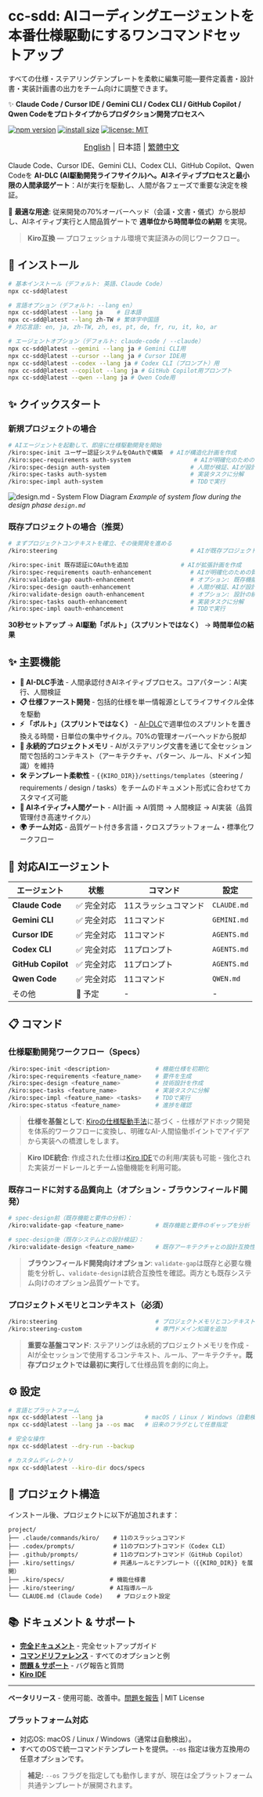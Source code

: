 # cc-sdd: AIコーディングエージェントを本番仕様駆動にするワンコマンドセットアップ

すべての仕様・ステアリングテンプレートを柔軟に編集可能—要件定義書・設計書・実装計画書の出力をチーム向けに調整できます。

✨ **Claude Code / Cursor IDE / Gemini CLI / Codex CLI / GitHub Copilot / Qwen Codeをプロトタイプからプロダクション開発プロセスへ**

<!-- npm badges -->
[![npm version](https://img.shields.io/npm/v/cc-sdd?logo=npm)](https://www.npmjs.com/package/cc-sdd?activeTab=readme)
[![install size](https://packagephobia.com/badge?p=cc-sdd)](https://packagephobia.com/result?p=cc-sdd)
[![license: MIT](https://img.shields.io/badge/license-MIT-green.svg)](LICENSE)

<div align="center" style="margin-bottom: 1rem; font-size: 1.2rem;"><sub>
<a href="https://github.com/gotalab/cc-sdd/blob/main/tools/cc-sdd/README.md">English</a> | 日本語 | <a href="https://github.com/gotalab/cc-sdd/blob/main/tools/cc-sdd/README_zh-TW.md">繁體中文</a>
</sub></div>

Claude Code、Cursor IDE、Gemini CLI、Codex CLI、GitHub Copilot、Qwen Codeを **AI-DLC (AI駆動開発ライフサイクル)**へ。**AIネイティブプロセス**と**最小限の人間承認ゲート**：AIが実行を駆動し、人間が各フェーズで重要な決定を検証。

🎯 **最適な用途**: 従来開発の70%オーバーヘッド（会議・文書・儀式）から脱却し、AIネイティブ実行と人間品質ゲートで **週単位から時間単位の納期** を実現。

> **Kiro互換** — プロフェッショナル環境で実証済みの同じワークフロー。

## 🚀 インストール

```bash
# 基本インストール（デフォルト: 英語、Claude Code）
npx cc-sdd@latest

# 言語オプション（デフォルト: --lang en）
npx cc-sdd@latest --lang ja    # 日本語
npx cc-sdd@latest --lang zh-TW # 繁体字中国語
# 対応言語: en, ja, zh-TW, zh, es, pt, de, fr, ru, it, ko, ar

# エージェントオプション（デフォルト: claude-code / --claude）
npx cc-sdd@latest --gemini --lang ja # Gemini CLI用
npx cc-sdd@latest --cursor --lang ja # Cursor IDE用
npx cc-sdd@latest --codex --lang ja # Codex CLI（プロンプト）用
npx cc-sdd@latest --copilot --lang ja # GitHub Copilot用プロンプト
npx cc-sdd@latest --qwen --lang ja # Qwen Code用
```

## ✨ クイックスタート

### 新規プロジェクトの場合
```bash
# AIエージェントを起動して、即座に仕様駆動開発を開始
/kiro:spec-init ユーザー認証システムをOAuthで構築  # AIが構造化計画を作成
/kiro:spec-requirements auth-system                  # AIが明確化のための質問
/kiro:spec-design auth-system                       # 人間が検証、AIが設計
/kiro:spec-tasks auth-system                        # 実装タスクに分解
/kiro:spec-impl auth-system                         # TDDで実行
```

![design.md - System Flow Diagram](https://raw.githubusercontent.com/gotalab/cc-sdd/refs/heads/main/assets/design-system_flow.png)
*Example of system flow during the design phase `design.md`*

### 既存プロジェクトの場合（推奨）
```bash
# まずプロジェクトコンテキストを確立、その後開発を進める
/kiro:steering                                      # AIが既存プロジェクトコンテキストを学習

/kiro:spec-init 既存認証にOAuthを追加               # AIが拡張計画を作成
/kiro:spec-requirements oauth-enhancement           # AIが明確化のための質問
/kiro:validate-gap oauth-enhancement                # オプション: 既存機能と要件を分析
/kiro:spec-design oauth-enhancement                 # 人間が検証、AIが設計
/kiro:validate-design oauth-enhancement             # オプション: 設計の統合を検証
/kiro:spec-tasks oauth-enhancement                  # 実装タスクに分解
/kiro:spec-impl oauth-enhancement                   # TDDで実行
```

**30秒セットアップ** → **AI駆動「ボルト」（スプリントではなく）** → **時間単位の結果**

## ✨ 主要機能

- **🚀 AI-DLC手法** - 人間承認付きAIネイティブプロセス。コアパターン：AI実行、人間検証
- **📋 仕様ファースト開発** - 包括的仕様を単一情報源としてライフサイクル全体を駆動
- **⚡ 「ボルト」（スプリントではなく）** - [AI-DLC](https://aws.amazon.com/jp/blogs/news/ai-driven-development-life-cycle/)で週単位のスプリントを置き換える時間・日単位の集中サイクル。70%の管理オーバーヘッドから脱却
- **🧠 永続的プロジェクトメモリ** - AIがステアリング文書を通じて全セッション間で包括的コンテキスト（アーキテクチャ、パターン、ルール、ドメイン知識）を維持
- **🛠 テンプレート柔軟性** - `{{KIRO_DIR}}/settings/templates`（steering / requirements / design / tasks）をチームのドキュメント形式に合わせてカスタマイズ可能
- **🔄 AIネイティブ+人間ゲート** - AI計画 → AI質問 → 人間検証 → AI実装（品質管理付き高速サイクル）
- **🌍 チーム対応** - 品質ゲート付き多言語・クロスプラットフォーム・標準化ワークフロー

## 🤖 対応AIエージェント

| エージェント | 状態 | コマンド | 設定 |
|-------|--------|----------|--------|
| **Claude Code** | ✅ 完全対応 | 11スラッシュコマンド | `CLAUDE.md` |
| **Gemini CLI** | ✅ 完全対応 | 11コマンド | `GEMINI.md` |
| **Cursor IDE** | ✅ 完全対応 | 11コマンド | `AGENTS.md` |
| **Codex CLI** | ✅ 完全対応 | 11プロンプト | `AGENTS.md` |
| **GitHub Copilot** | ✅ 完全対応 | 11プロンプト | `AGENTS.md` |
| **Qwen Code** | ✅ 完全対応 | 11コマンド | `QWEN.md` |
| その他 | 📅 予定 | - | - |
 
## 📋 コマンド

### 仕様駆動開発ワークフロー（Specs）
```bash
/kiro:spec-init <description>             # 機能仕様を初期化
/kiro:spec-requirements <feature_name>    # 要件を生成
/kiro:spec-design <feature_name>          # 技術設計を作成  
/kiro:spec-tasks <feature_name>           # 実装タスクに分解
/kiro:spec-impl <feature_name> <tasks>    # TDDで実行
/kiro:spec-status <feature_name>          # 進捗を確認
```

> **仕様を基盤として**: [Kiroの仕様駆動手法](https://kiro.dev/docs/specs/)に基づく - 仕様がアドホック開発を体系的ワークフローに変換し、明確なAI-人間協働ポイントでアイデアから実装への橋渡しをします。

> **Kiro IDE統合**: 作成された仕様は[Kiro IDE](https://kiro.dev)での利用/実装も可能 - 強化された実装ガードレールとチーム協働機能を利用可能。

### 既存コードに対する品質向上（オプション - ブラウンフィールド開発）
```bash
# spec-design前（既存機能と要件の分析）：
/kiro:validate-gap <feature_name>         # 既存機能と要件のギャップを分析

# spec-design後（既存システムとの設計検証）：
/kiro:validate-design <feature_name>      # 既存アーキテクチャとの設計互換性をレビュー
```

> **ブラウンフィールド開発向けオプション**: `validate-gap`は既存と必要な機能を分析し、`validate-design`は統合互換性を確認。両方とも既存システム向けのオプション品質ゲートです。

### プロジェクトメモリとコンテキスト（必須）
```bash
/kiro:steering                            # プロジェクトメモリとコンテキストを作成/更新
/kiro:steering-custom                     # 専門ドメイン知識を追加
```

> **重要な基盤コマンド**: ステアリングは永続的プロジェクトメモリを作成 - AIが全セッションで使用するコンテキスト、ルール、アーキテクチャ。**既存プロジェクトでは最初に実行**して仕様品質を劇的に向上。

## ⚙️ 設定

```bash
# 言語とプラットフォーム
npx cc-sdd@latest --lang ja            # macOS / Linux / Windows（自動検出）
npx cc-sdd@latest --lang ja --os mac   # 旧来のフラグとして任意指定

# 安全な操作  
npx cc-sdd@latest --dry-run --backup

# カスタムディレクトリ
npx cc-sdd@latest --kiro-dir docs/specs
```

## 📁 プロジェクト構造

インストール後、プロジェクトに以下が追加されます：

```
project/
├── .claude/commands/kiro/    # 11のスラッシュコマンド
├── .codex/prompts/           # 11のプロンプトコマンド（Codex CLI）
├── .github/prompts/          # 11のプロンプトコマンド（GitHub Copilot）
├── .kiro/settings/           # 共通ルールとテンプレート（{{KIRO_DIR}} を展開）
├── .kiro/specs/             # 機能仕様書
├── .kiro/steering/          # AI指導ルール
└── CLAUDE.md (Claude Code)    # プロジェクト設定
```

## 📚 ドキュメント & サポート

- **[完全ドキュメント](https://github.com/gotalab/cc-sdd/tree/main/docs/README)** - 完全セットアップガイド
- **[コマンドリファレンス](https://github.com/gotalab/cc-sdd/docs)** - すべてのオプションと例  
- **[問題 & サポート](https://github.com/gotalab/cc-sdd/issues)** - バグ報告と質問
- **[Kiro IDE](https://kiro.dev)**

---

**ベータリリース** - 使用可能、改善中。[問題を報告](https://github.com/gotalab/cc-sdd/issues) | MIT License

### プラットフォーム対応
- 対応OS: macOS / Linux / Windows（通常は自動検出）。
- すべてのOSで統一コマンドテンプレートを提供。`--os` 指定は後方互換用の任意オプションです。

> **補足:** `--os` フラグを指定しても動作しますが、現在は全プラットフォーム共通テンプレートが展開されます。
